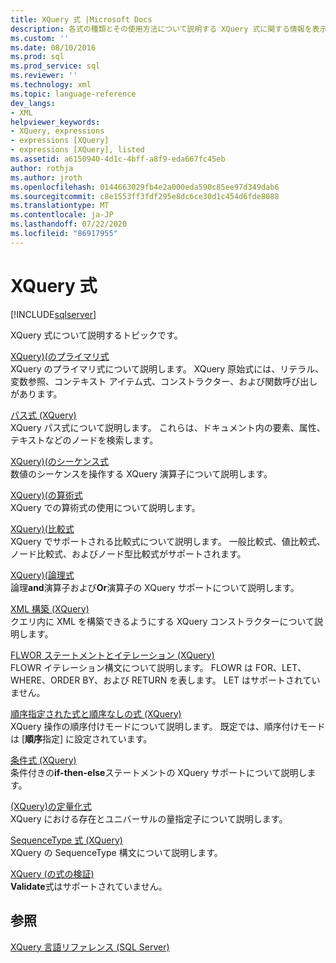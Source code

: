 ```yaml
---
title: XQuery 式 |Microsoft Docs
description: 各式の種類とその使用方法について説明する XQuery 式に関する情報を表示します。
ms.custom: ''
ms.date: 08/10/2016
ms.prod: sql
ms.prod_service: sql
ms.reviewer: ''
ms.technology: xml
ms.topic: language-reference
dev_langs:
- XML
helpviewer_keywords:
- XQuery, expressions
- expressions [XQuery]
- expressions [XQuery], listed
ms.assetid: a6150940-4d1c-4bff-a8f9-eda667fc45eb
author: rothja
ms.author: jroth
ms.openlocfilehash: 0144663029fb4e2a000eda590c85ee97d349dab6
ms.sourcegitcommit: c8e1553ff3fdf295e8dc6ce30d1c454d6fde8088
ms.translationtype: MT
ms.contentlocale: ja-JP
ms.lasthandoff: 07/22/2020
ms.locfileid: "86917955"
---
```

# <a name="xquery-expressions"></a>XQuery 式
[!INCLUDE[sqlserver](../includes/applies-to-version/sqlserver.md)]

  XQuery 式について説明するトピックです。  
  

 [XQuery&#41;&#40;のプライマリ式](../xquery/primary-expressions-xquery.md)  
 XQuery のプライマリ式について説明します。 XQuery 原始式には、リテラル、変数参照、コンテキスト アイテム式、コンストラクター、および関数呼び出しがあります。  
  
 [パス式 &#40;XQuery&#41;](../xquery/path-expressions-xquery.md)  
 XQuery パス式について説明します。 これらは、ドキュメント内の要素、属性、テキストなどのノードを検索します。  
  
 [XQuery&#41;&#40;のシーケンス式](../xquery/sequence-expressions-xquery.md)  
 数値のシーケンスを操作する XQuery 演算子について説明します。  
  
 [XQuery&#41;&#40;の算術式](../xquery/arithmetic-expressions-xquery.md)  
 XQuery での算術式の使用について説明します。  
  
 [XQuery&#41;&#40;比較式](../xquery/comparison-expressions-xquery.md)  
 XQuery でサポートされる比較式について説明します。 一般比較式、値比較式、ノード比較式、およびノード型比較式がサポートされます。  
  
 [XQuery&#41;&#40;論理式](../xquery/logical-expressions-xquery.md)  
 論理**and**演算子および**Or**演算子の XQuery サポートについて説明します。  
  
 [XML 構築 &#40;XQuery&#41;](../xquery/xml-construction-xquery.md)  
 クエリ内に XML を構築できるようにする XQuery コンストラクターについて説明します。  
  
 [FLWOR ステートメントとイテレーション &#40;XQuery&#41;](../xquery/flwor-statement-and-iteration-xquery.md)  
 FLOWR イテレーション構文について説明します。 FLOWR は FOR、LET、WHERE、ORDER BY、および RETURN を表します。 LET はサポートされていません。  
  
 [順序指定された式と順序なしの式 &#40;XQuery&#41;](../xquery/ordered-and-unordered-expressions-xquery.md)  
 XQuery 操作の順序付けモードについて説明します。 既定では、順序付けモードは [**順序**指定] に設定されています。  
  
 [条件式 &#40;XQuery&#41;](../xquery/conditional-expressions-xquery.md)  
 条件付きの**if-then-else**ステートメントの XQuery サポートについて説明します。  
  
 [&#40;XQuery&#41;の定量化式](../xquery/quantified-expressions-xquery.md)  
 XQuery における存在とユニバーサルの量指定子について説明します。  
  
 [SequenceType 式 &#40;XQuery&#41;](../xquery/sequencetype-expressions-xquery.md)  
 XQuery の SequenceType 構文について説明します。  
  
 [XQuery &#40;の式の検証&#41;](../xquery/validate-expressions-xquery.md)  
 **Validate**式はサポートされていません。  
  
## <a name="see-also"></a>参照  
 [XQuery 言語リファレンス &#40;SQL Server&#41;](../xquery/xquery-language-reference-sql-server.md)  
  
  
